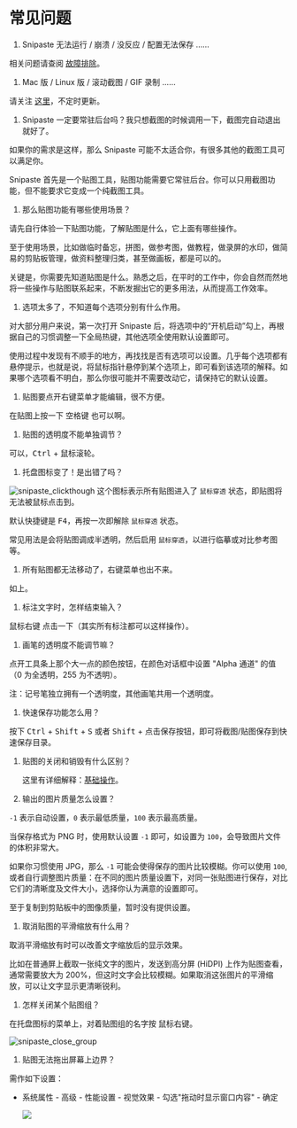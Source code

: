 # 常见问题

1. Snipaste 无法运行 / 崩溃 / 没反应 / 配置无法保存 ……

  相关问题请查阅 [故障排除](https://docs.snipaste.com/#/zh-cn/troubleshooting)。

1. Mac 版 / Linux 版 / 滚动截图 / GIF 录制 ……

  请关注 [这里](https://github.com/liulex/Snipaste-Feedback/issues/282)，不定时更新。

1. Snipaste 一定要常驻后台吗？我只想截图的时候调用一下，截图完自动退出就好了。

  如果你的需求是这样，那么 Snipaste 可能不太适合你，有很多其他的截图工具可以满足你。

  Snipaste 首先是一个贴图工具，贴图功能需要它常驻后台。你可以只用截图功能，但不能要求它变成一个纯截图工具。

1. 那么贴图功能有哪些使用场景？

  请先自行体验一下贴图功能，了解贴图是什么，它上面有哪些操作。

  至于使用场景，比如做临时备忘，拼图，做参考图，做教程，做录屏的水印，做简易的剪贴板管理，做资料整理归类，甚至做画板，都是可以的。

  关键是，你需要先知道贴图是什么。熟悉之后，在平时的工作中，你会自然而然地将一些操作与贴图联系起来，不断发掘出它的更多用法，从而提高工作效率。

1. 选项太多了，不知道每个选项分别有什么作用。

  对大部分用户来说，第一次打开 Snipaste 后，将选项中的“开机启动”勾上，再根据自己的习惯调整一下全局热键，其他选项全使用默认设置即可。

  使用过程中发现有不顺手的地方，再找找是否有选项可以设置。几乎每个选项都有悬停提示，也就是说，将鼠标指针悬停到某个选项上，即可看到该选项的解释。如果哪个选项看不明白，那么你很可能并不需要改动它，请保持它的默认设置。

1. 贴图要点开右键菜单才能编辑，很不方便。

  在贴图上按一下 <kbd>空格键</kbd> 也可以啊。

1. 贴图的透明度不能单独调节？

  可以，<kbd>Ctrl</kbd> + <kbd>鼠标滚轮</kbd>。

1. 托盘图标变了！是出错了吗？

  ![snipaste_clickthough](https://cloud.githubusercontent.com/assets/2010459/22327737/aaaa2fa2-e3f3-11e6-87eb-791d913d1f4f.png) 这个图标表示所有贴图进入了 `鼠标穿透` 状态，即贴图将无法被鼠标点击到。

  默认快捷键是 <kbd>F4</kbd>，再按一次即解除 `鼠标穿透` 状态。

  常见用法是会将贴图调成半透明，然后启用 `鼠标穿透`，以进行临摹或对比参考图等。

1. 所有贴图都无法移动了，右键菜单也出不来。

  如上。

1. 标注文字时，怎样结束输入？

  <kbd>鼠标右键</kbd> 点击一下（其实所有标注都可以这样操作）。

1. 画笔的透明度不能调节嘛？

  点开工具条上那个大一点的颜色按钮，在颜色对话框中设置 "Alpha 通道" 的值（0 为全透明，255 为不透明）。

  注：记号笔独立拥有一个透明度，其他画笔共用一个透明度。

1. 快速保存功能怎么用？

  按下 <kbd>Ctrl</kbd> + <kbd>Shift</kbd> + <kbd>S</kbd> 或者 <kbd>Shift</kbd> + 点击保存按钮，即可将截图/贴图保存到快速保存目录。

1. 贴图的关闭和销毁有什么区别？

   这里有详细解释：[基础操作](https://github.com/liulex/Snipaste-Feedback/wiki/%E5%9F%BA%E7%A1%80%E6%93%8D%E4%BD%9C)。

1. 输出的图片质量怎么设置？

  `-1` 表示自动设置，`0` 表示最低质量，`100` 表示最高质量。

  当保存格式为 PNG 时，使用默认设置 `-1` 即可，如设置为 `100`，会导致图片文件的体积非常大。

  如果你习惯使用 JPG，那么 `-1` 可能会使得保存的图片比较模糊。你可以使用 `100`, 或者自行调整图片质量：在不同的图片质量设置下，对同一张贴图进行保存，对比它们的清晰度及文件大小，选择你认为满意的设置即可。

  至于复制到剪贴板中的图像质量，暂时没有提供设置。

1. 取消贴图的平滑缩放有什么用？

  取消平滑缩放有时可以改善文字缩放后的显示效果。

  比如在普通屏上截取一张纯文字的图片，发送到高分屏 (HiDPI) 上作为贴图查看，通常需要放大为 200%，但这时文字会比较模糊。如果取消这张图片的平滑缩放，可以让文字显示更清晰锐利。

1. 怎样关闭某个贴图组？

  在托盘图标的菜单上，对着贴图组的名字按 <kbd>鼠标右键</kbd>。

  ![snipaste_close_group](https://cloud.githubusercontent.com/assets/2010459/22327738/aad565fa-e3f3-11e6-9668-b19e2c979108.png)

1. 贴图无法拖出屏幕上边界？

  需作如下设置：

  * 系统属性 - 高级 - 性能设置 - 视觉效果 - 勾选"拖动时显示窗口内容" - 确定

    ![](https://cloud.githubusercontent.com/assets/2010459/18747273/018a85c2-80ff-11e6-9e84-9c42348ffd77.png)
